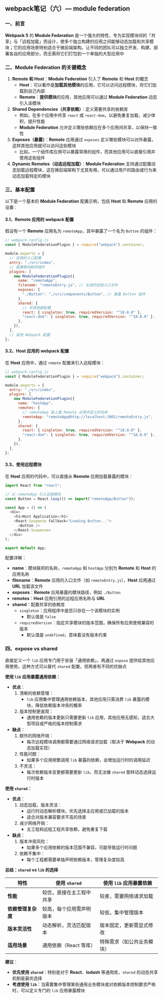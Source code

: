 ## webpack笔记（六）— module federation

### 一、前言

**Webpack 5** 的 **Module Federation** 是一个强大的特性，专为实现模块间的「共享」与「远程加载」而设计，使多个独立构建的应用之间能够动态加载和共享模块；它的应用场景特别适合于微前端架构，让不同的团队可以独立开发、构建、部署各自的应用部分，而无需将它们打包到一个单独的大型应用中

### 二、Module Federation 的关键概念

1. **Remote 和 Host**：**Module Federation** 引入了 **Remote** 和 **Host** 的概念
   - **Host**：可以看作是**加载其他模块**的应用，它可以访问远程模块，将它们加载到自己内部
   - **Remote**：**提供模块**的应用，其他应用可以通过 **Module Federation** 动态引入该模块
2. **Shared Dependencies（共享依赖）**：定义需要共享的依赖库
   - 例如，在多个应用中共享 `react` 或 `react-dom`，以避免重复加载，减少体积，提升性能
   - **Module Federation** 允许定义哪些依赖应在多个应用间共享，以保持一致性
3. **Exposes（暴露）**：**Remote** 应用通过 `exposes` 定义哪些模块可以对外暴露，这样其他应用就可以访问这些模块
   - 比如，一个组件库应用可以暴露常用的组件，而其他应用可以直接引用并使用这些组件
4. **Dynamic Remotes（动态远程加载）**：**Module Federation** 支持通过配置动态加载远程模块，这在微前端架构下尤其有用，可以通过用户的路由或行为来动态加载特定的模块

### 三、基本配置

以下是一个基本的 **Module Federation** 配置示例，包括 **Host** 和 **Remote** 应用的设置：

#### 3.1、Remote 应用的 webpack 配置

假设有一个 **Remote** 应用名为 `remoteApp`，其中暴露了一个名为 `Button` 的组件：

```javascript
// webpack.config.js
const { ModuleFederationPlugin } = require("webpack").container;

module.exports = {
  // 应用的入口配置
  entry: "./src/index",
  // 配置模块联邦插件
  plugins: [
    new ModuleFederationPlugin({
      name: "remoteApp",
      filename: "remoteEntry.js", // 生成的远程入口文件
      exposes: {
        "./Button": "./src/components/Button", // 暴露 Button 组件
      },
      shared: {
        // 共享依赖配置
        react: { singleton: true, requiredVersion: "^18.0.0" },
        "react-dom": { singleton: true, requiredVersion: "^18.0.0" },
      },
    }),
  ],
  // 其他 Webpack 配置
};
```

#### 3.2、Host 应用的 webpack 配置

在 **Host** 应用中，通过 `remote` 配置来引入远程模块：

```javascript
// webpack.config.js
const { ModuleFederationPlugin } = require("webpack").container;

module.exports = {
  entry: "./src/index",
  plugins: [
    new ModuleFederationPlugin({
      name: "hostApp",
      remotes: {
        // remoteApp 是上面 Remote 应用中定义的名称
        remoteApp: "remoteApp@http://localhost:3001/remoteEntry.js",
      },
      shared: {
        react: { singleton: true, requiredVersion: "^18.0.0" },
        "react-dom": { singleton: true, requiredVersion: "^18.0.0" },
      },
    }),
  ],
};
```

#### 3.3、使用远程模块

在 **Host** 应用的代码中，可以直接从 **Remote** 应用加载暴露的模块：

```javascript
import React from "react";

// 从 remoteApp 引入远程模块
const Button = React.lazy(() => import("remoteApp/Button"));

const App = () => (
  <div>
    <h1>Host Application</h1>
    <React.Suspense fallback="Loading Button...">
      <Button />
    </React.Suspense>
  </div>
);

export default App;
```

配置详解：

- **name**：模块联邦的名称，`remoteApp` 和 `hostApp` 分别为 **Remote** 和 **Host** 的应用名称
- **filename**：**Remote** 应用的入口文件（如 `remoteEntry.js`），**Host** 应用通过 **URL** 加载该文件
- **exposes**：**Remote** 应用暴露的模块路径，例如 `./Button`
- **remotes**：**Host** 应用引用的远程应用名称与 **URL**
- **shared**：配置共享的依赖库
  - `singleton`：应用程序中是否只存在一个该模块的实例
    - 默认值是 `false`
  - `requiredVersion`：指定共享模块的版本范围，确保所有应用使用兼容的版本
    - 默认值是 `undefined`，意味着没有版本约束

### 四、expose vs shared

直接定义一个 `lib` 应用专门用于安装「通用依赖」，再通过 `expose` 提供给其他应用使用，这种方式可以替代 `shared` 配置，但两者有不同的优缺点

**使用 `lib` 应用暴露通用依赖：**

- **优点**：
  1. 清晰的依赖管理：
     - `lib` 应用集中管理通用依赖版本，其他应用只需消费 `lib` 暴露的模块，降低依赖版本冲突的概率
  2. 版本控制更直观：
     - 通用依赖的版本更新只需要更新 `lib` 应用，其他应用无感知，适合大型项目或严格的版本控制需求
- **缺点**：
  1. 额外的网络开销：
     - 每次远程模块调用都需要通过网络请求加载（取决于 **Webpack** 的动态加载实现）
  2. 性能问题：
     - 如果多个应用频繁调用 `lib` 暴露的依赖，会增加运行时的调用延迟
  3. 不灵活：
     - 每次依赖版本变更都需要更新 `lib`，而无法像 `shared` 那样动态选择运行时版本

**使用 `shared`：**

- **优点**：
  1. 动态加载，版本灵活：
     - 运行时动态解析模块，优先选择主应用或已加载的版本
     - 适合对版本兼容要求不高的场景
  2. 减少网络开销：
     - 主工程和远程工程共享依赖，避免重复下载
- **缺点**：
  1. 版本冲突风险：
     - 如果多个应用依赖的版本范围不兼容，可能导致运行时问题
  2. 依赖不集中：
     - 每个工程都需要单独声明依赖版本，管理复杂度较高

**总结：`shared` vs `lib` 的选择**

| 特性               | 使用 `shared`            | 使用 `lib` 应用暴露依赖    |
| ------------------ | ------------------------ | -------------------------- |
| **性能**           | 较优，直接在主工程中共享 | 较差，需要网络请求加载     |
| **依赖管理复杂度** | 较高，每个应用需声明版本 | 较低，集中管理版本         |
| **版本灵活性**     | 动态解析，灵活匹配版本   | 版本固定，更新需显式修改   |
| **适用场景**       | 通用依赖（React 等库）   | 特殊需求（如公共业务模块） |

**建议**：

- **优先使用 `shared`**：特别是对于 **React**、**lodash** 等通用库，`shared` 的动态共享机制是最优选择
- **考虑使用 `lib`**：当需要集中管理某些通用业务模块或对依赖版本控制要求严格时，可以定义专门的 `lib` 应用暴露模块

